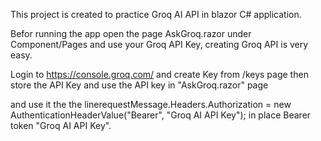 This project is created to practice Groq AI API in blazor C# application.

Befor running the app open the page AskGroq.razor under Component/Pages and use your Groq API Key, creating Groq API is very easy. 

Login to https://console.groq.com/ and create Key from /keys page then store the API Key and use the API key in "AskGroq.razor" page 

and use it the the linerequestMessage.Headers.Authorization = new AuthenticationHeaderValue("Bearer", "Groq AI API Key"); in place Bearer token "Groq AI API Key".
